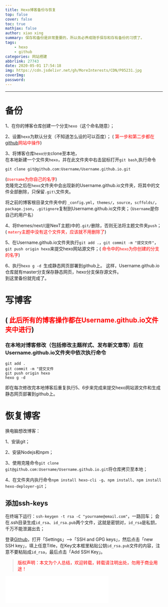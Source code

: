 ```yaml
---
title: Hexo博客备份与恢复
top: false
cover: false
toc: true
mathjax: false
author: xiao xing
summary: 保存和备份是非常重要的，所以务必养成随手保存和存有备份的习惯了。
tags: 
    - hexo 
    - github
categories: 网站搭建
abbrlink: 27743
date: 2020-05-01 17:54:18
img: https://cdn.jsdelivr.net/gh/MoreInterests/CDN/P05231.jpg
coverImg:
password:
---
```

--- 
# 备份  
1、在你的博客仓库创建一个分支`hexo`（这个命名随意）；

2、设置`hexo`为默认分支（不知道怎么设的可以百度）；
( <font color="ff0000">第一步和第二步都在[github](https://github.com/)网站中操作</font>)  

3、将博客仓库`hexo分支`clone至本地，  
在本地新建一个文件夹`hexo`，并在此文件夹中右击鼠标打开`git bash`,执行命令  
```  
git clone git@github.com:Username/Username.github.io.git  
```    
(<font color="ff0000">`Username`为你自己的名字</font>)    
克隆完之后在`hexo`文件夹中会出现新的Username.github.io文件夹，将其中的文件全部删除，只保留`.git\`文件夹。

将之前的博客根目录文件夹中的
`_config.yml`，`themes/`，`source`，`scffolds/`，`package.json`，`.gitignore`复制到Username.github.io文件夹；（`Username`是你自己的用户名）

4、将themes/next/(是NexT主题)中的`.git/`删除，否则无法将主题文件夹`push`；( <font color="ff0000">`matery`主题中没有这个文件夹，应该就不用删除了</font>)

5、在Username.github.io文件夹执行`git add .`，`git commit -m "提交文件"`，`git push origin hexo`来提交hexo网站源文件；( <font color="ff0000">命令中的`hexo`为你创建的分支的名字</font>)    

6、执行`hexo g -d `生成静态网页部署到github上。
这样，Username.github.io仓库就有master分支保存静态网页，hexo分支保存源文件。  
到这里备份就完成了。  
  
# 写博客   
## ( <font color="ff0000">此后所有的博客操作都在Username.github.io文件夹中进行</font>)   

### 在本地对博客修改（包括修改主题样式、发布新文章等）后在Username.github.io文件夹中依次执行命令  
```  
git add .  
git commit -m "提交文件  
git push origin hexo  
hexo g -d  
```  
即在每次修改完本地博客后重复执行5、6步来完成来提交hexo网站源文件和生成静态网页部署到github上。  
# 恢复博客  
  
换电脑想改博客：  

1、安装git；  

2、安装Nodejs和npm；  

3、使用克隆命令`git clone git@github.com:Username/Username.github.io.git`将仓库拷贝至本地；  

4、在文件夹内执行命令`npm install hexo-cli -g`、`npm install`、`npm install hexo-deployer-git`；

## 添加ssh-keys
在终端下运行：`ssh-keygen -t rsa -C "yourname@email.com"`，一路回车；
会在.ssh目录生成`id_rsa`、`id_rsa.pub`两个文件，这就是密钥对，`id_rsa`是私钥，千万不能泄漏出去；  

登录[Github](https://github.com/)，打开「Settings」-->「SSH and GPG keys」，然后点击「new SSH key」，填上任意Title，在Key文本框里粘贴公钥`id_rsa.pub`文件的内容，注意不要粘贴成`id_rsa`，最后点击「Add SSH Key」。

 > <font color="ff0000">版权声明：本文为个人总结，欢迎转载，转载请注明出处，勿用于商业用途！</font>   
    
<iframe frameborder="no" border="0" marginwidth="0" marginheight="0" width=330 height=86 src="//music.163.com/outchain/player?type=2&id=1449991947&auto=1&height=66"></iframe>
